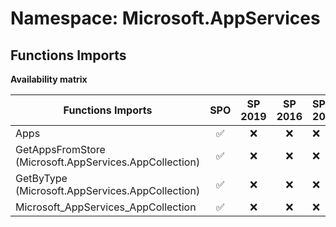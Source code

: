 # Namespace: Microsoft.AppServices

## Functions Imports

**Availability matrix**

Functions Imports | SPO | SP 2019 | SP 2016 | SP 2013
----------|:---:|:-------:|:-------:|:-------
Apps | ✅ | ❌ | ❌ | ❌
GetAppsFromStore (Microsoft.AppServices.AppCollection) | ✅ | ❌ | ❌ | ❌
GetByType (Microsoft.AppServices.AppCollection) | ✅ | ❌ | ❌ | ❌
Microsoft_AppServices_AppCollection | ✅ | ❌ | ❌ | ❌
